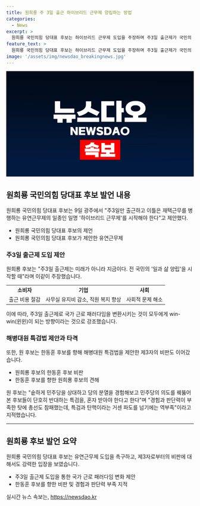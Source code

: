 ```yaml
---
title: 원희룡 주 3일 출근 하이브리드 근무제 양립하는 방법
categories:
  - News
excerpt: >
  원희룡 국민의힘 당대표 후보는 하이브리드 근무제 도입을 주장하며 주3일 출근제가 국민의 일과 삶의 양립을 돕는다고 주장했다. 또한, 해병대원 특검법을 제안한 한동훈 후보를 향한 비판과 더불어 민주당의 전략에 대해 비판적인 발언을 했다.
feature_text: >
  원희룡 국민의힘 당대표 후보는 하이브리드 근무제 도입을 주장하며 주3일 출근제가 국민의 일과 삶의 양립을 돕는다고 주장했다. 또한, 해병대원 특검법을 제안한 한동훈 후보를 향한 비판과 더불어 민주당의 전략에 대해 비판적인 발언을 했다.
image: '/assets/img/newsdao_breakingnews.jpg'
---
```


<p><img src="/assets/img/newsdao_breakingnews.jpg" alt="firstkoreanews 속보" /></p>

<h2 data-ke-size="size26">원희룡 국민의힘 당대표 후보 발언 내용</h2>

<p data-ke-size="size16">원희룡 국민의힘 당대표 후보는 9일 광주에서 "주3일만 출근하고 이틀은 재택근무를 병행하는 유연근무제의 일종인 일명 '하이브리드 근무제'를 시작해야 한다"고 제안했다.</p>

<ul>
    <li>원희룡 국민의힘 당대표 후보의 제언</li>
    <li>원희룡 국민의힘 당대표 후보가 제안한 유연근무제</li>
</ul>

<h3>주3일 출근제 도입 제안</h3>

<p data-ke-size="size16">원희룡 후보는 "주3일 출근제는 미래가 아니라 지금이다. 전 국민의 '일과 삶 양립'을 시작할 때"라며 이같이 주장했습니다.</p>

<table>
    <tr>
        <td style="text-align: center; height: 17px;"><b>소비자</b></td>
        <td style="text-align: center; height: 17px;"><b>기업</b></td>
        <td style="text-align: center; height: 17px;"><b>사회</b></td>
    </tr>
    <tr>
        <td style="text-align: center;">출근 비용 절감</td>
        <td style="text-align: center;">사무실 유지비 감소, 직원 복지 향상</td>
        <td style="text-align: center;">사회적 문제 해소</td>
    </tr>
</table>

<p data-ke-size="size16">이에 따라, 주3일 출근제로 국가 근로 패러다임을 변환시키는 것이 모두에게 win-win(윈윈)이 되는 방향이라는 것으로 강조했습니다.</p>

<h3>해병대원 특검법 제안과 타격</h3>

<p data-ke-size="size16">또한, 원 후보는 한동훈 후보를 향해 해병대원 특검법을 제안한 제3자의 비판도 이어갔습니다.</p>

<ul>
    <li>원희룡 후보의 한동훈 후보 비판</li>
    <li>한동훈 후보를 향한 원희룡 후보의 견해</li>
</ul>

<p data-ke-size="size16">원 후보는 "숱하게 민주당을 상대하고 당의 분열을 경험해보고 민주당의 의도를 꿰뚫어 본 후보들이 단호히 반대하는 특검을, 혼자 받아야 한다고 한다"며 "경험과 판단력이 부족한 탓에 총선도 참패했는데, 특검과 탄핵이라는 거센 파도를 넘기에는 역부족"이라고 지적했습니다.</p>

<hr>

<h2 data-ke-size="size26">원희룡 후보 발언 요약</h2>

<p data-ke-size="size16">원희룡 국민의힘 당대표 후보는 유연근무제 도입을 촉구하고, 제3자로부터의 비판에 대해서도 강력한 입장을 보였습니다.</p>

<ul>
    <li>주3일 출근제 도입을 통한 국가 근로 패러다임 변화 제안</li>
    <li>한동훈 후보를 향한 비판 및 경험과 판단력 부족 지적</li>
</ul>
실시간 뉴스 속보는, <a href="https://newsdao.kr" rel="dofollow">https://newsdao.kr</a>


